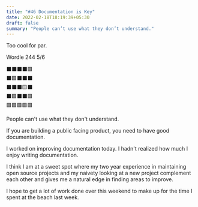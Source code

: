```yaml
---
title: "#46 Documentation is Key"
date: 2022-02-18T18:19:39+05:30
draft: false
summary: "People can’t use what they don’t understand."
---
```


Too cool for par.

Wordle 244 5/6

⬛⬛⬛⬛🟩\
⬛🟩⬛⬛⬛\
⬛⬛⬛🟨⬛\
⬛🟩⬛⬛🟩\
🟩🟩🟩🟩🟩

People can't use what they don't understand.

If you are building a public facing product, you need to have good documentation.

I worked on improving documentation today. I hadn't realized how much I enjoy writing documentation.

I think I am at a sweet spot where my two year experience in maintaining open source projects and my naivety looking at a new project complement each other and gives me a natural edge in finding areas to improve.

I hope to get a lot of work done over this weekend to make up for the time I spent at the beach last week.
